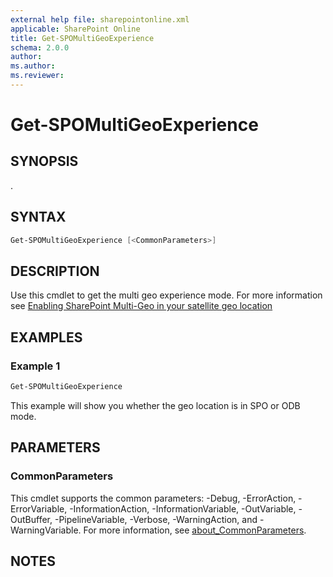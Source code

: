 ```yaml
---
external help file: sharepointonline.xml
applicable: SharePoint Online
title: Get-SPOMultiGeoExperience
schema: 2.0.0
author: 
ms.author: 
ms.reviewer:
---
```


# Get-SPOMultiGeoExperience

## SYNOPSIS

.

## SYNTAX

```powershell
Get-SPOMultiGeoExperience [<CommonParameters>]
```

## DESCRIPTION

Use this cmdlet to get the multi geo experience mode.  For more information see [Enabling SharePoint Multi-Geo in your satellite geo location](https://docs.microsoft.com/office365/enterprise/enabling-sp-multigeo-satellite-geolocation)

## EXAMPLES

### Example 1

```powershell
Get-SPOMultiGeoExperience
```

This example will show you whether the geo location is in SPO or ODB mode.

## PARAMETERS

### CommonParameters

This cmdlet supports the common parameters: -Debug, -ErrorAction, -ErrorVariable, -InformationAction, -InformationVariable, -OutVariable, -OutBuffer, -PipelineVariable, -Verbose, -WarningAction, and -WarningVariable. For more information, see [about_CommonParameters](https://go.microsoft.com/fwlink/p/?LinkID=113216).

## NOTES
